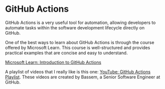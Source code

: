 # GitHub Actions
GitHub Actions is a very useful tool for automation, allowing developers to automate tasks within the software development lifecycle directly on GitHub.

One of the best ways to learn about GitHub Actions is through the course offered by Microsoft Learn. This course is well-structured and provides practical examples that are concise and easy to understand.

[Microsoft Learn: Introduction to GitHub Actions](https://learn.microsoft.com/en-us/collections/n5p4a5z7keznp5)

A playlist of videos that I really like is this one: [YouTube: GitHub Actions Playlist](https://www.youtube.com/watch?v=-hVG9z0fCac&list=PLArH6NjfKsUhvGHrpag7SuPumMzQRhUKY&pp=iAQB). These videos are created by Bassem, a Senior Software Engineer at GitHub.
